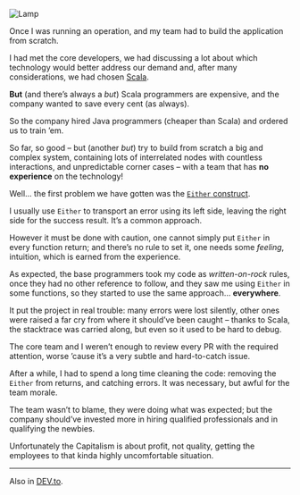 ![Lamp](//cacilhas.info/img/lamp.png)

Once I was running an operation, and my team had to build the application from scratch.

I had met the core developers, we had discussing a lot about which technology would better address our demand and, after many considerations, we had chosen [Scala](https://scala-lang.org/).

**But** (and there’s always a _but_) Scala programmers are expensive, and the company wanted to save every cent (as always).

So the company hired Java programmers (cheaper than Scala) and ordered us to train ’em.

So far, so good – but (another _but_) try to build from scratch a big and complex system, containing lots of interrelated nodes with countless interactions, and unpredictable corner cases – with a team that has **no experience** on the technology!

Well… the first problem we have gotten was the [`Either` construct](https://www.scala-lang.org/api/current/scala/util/Either.html).

I usually use `Either` to transport an error using its left side, leaving the right side for the success result. It’s a common approach.

However it must be done with caution, one cannot simply put `Either` in every function return; and there’s no rule to set it, one needs some _feeling_, intuition, which is earned from the experience.

As expected, the base programmers took my code as _written-on-rock_ rules, once they had no other reference to follow, and they saw me using `Either` in some functions, so they started to use the same approach… **everywhere**.

It put the project in real trouble: many errors were lost silently, other ones were raised a far cry from where it should’ve been caught – thanks to Scala, the stacktrace was carried along, but even so it used to be hard to debug.

The core team and I weren’t enough to review every PR with the required attention, worse ’cause it’s a very subtle and hard-to-catch issue.

After a while, I had to spend a long time cleaning the code: removing the `Either` from returns, and catching errors. It was necessary, but awful for the team morale.

The team wasn’t to blame, they were doing what was expected; but the company should’ve invested more in hiring qualified professionals and in qualifying the newbies.

Unfortunately the Capitalism is about profit, not quality, getting the employees to that kinda highly uncomfortable situation.

* * *

Also in [DEV.to](https://dev.to/cacilhas/the-either-issue-3j53).